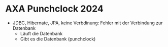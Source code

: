# AXA Punchclock 2024

- JDBC, Hibernate, JPA, keine Verbdinung: Fehler mit der Verbindung zur Datenbank
  - Läuft die Datenbank
  - Gibt es die Datenbank (punchclock)
